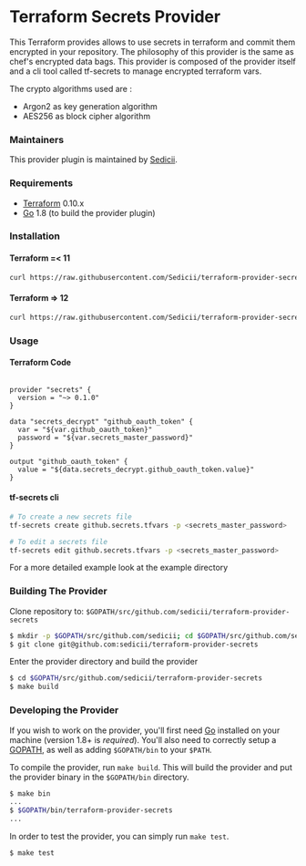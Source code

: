 # Terraform Secrets Provider

This Terraform provides allows to use secrets in terraform and commit them encrypted in your repository.
The philosophy of this provider is the same as chef's encrypted data bags.
This provider is composed of the provider itself and a cli tool called tf-secrets to manage encrypted terraform vars.

The crypto algorithms used are :
 * Argon2 as key generation algorithm
 * AES256 as block cipher algorithm 

### Maintainers

This provider plugin is maintained by [Sedicii](https://sedicii.com/).

### Requirements

-	[Terraform](https://www.terraform.io/downloads.html) 0.10.x
-	[Go](https://golang.org/doc/install) 1.8 (to build the provider plugin)

### Installation

#### Terraform =< 11 
```bash
curl https://raw.githubusercontent.com/Sedicii/terraform-provider-secrets/master/scripts/install-secrets-tf-plugin.sh | bash
```
#### Terraform => 12 

```bash
curl https://raw.githubusercontent.com/Sedicii/terraform-provider-secrets/master/scripts/install-secrets-tf12-plugin.sh | bash
```

### Usage

#### Terraform Code
```

provider "secrets" {
  version = "~> 0.1.0"
}

data "secrets_decrypt" "github_oauth_token" {
  var = "${var.github_oauth_token}"
  password = "${var.secrets_master_password}"
}

output "github_oauth_token" {
  value = "${data.secrets_decrypt.github_oauth_token.value}"
}
```

#### tf-secrets cli
```bash
# To create a new secrets file
tf-secrets create github.secrets.tfvars -p <secrets_master_password>

# To edit a secrets file
tf-secrets edit github.secrets.tfvars -p <secrets_master_password>
```

For a more detailed example look at the example directory

### Building The Provider

Clone repository to: `$GOPATH/src/github.com/sedicii/terraform-provider-secrets`

```sh
$ mkdir -p $GOPATH/src/github.com/sedicii; cd $GOPATH/src/github.com/sedicii
$ git clone git@github.com:sedicii/terraform-provider-secrets
```

Enter the provider directory and build the provider

```sh
$ cd $GOPATH/src/github.com/sedicii/terraform-provider-secrets
$ make build
```

### Developing the Provider

If you wish to work on the provider, you'll first need [Go](http://www.golang.org) installed on your machine (version 1.8+ is *required*). You'll also need to correctly setup a [GOPATH](http://golang.org/doc/code.html#GOPATH), as well as adding `$GOPATH/bin` to your `$PATH`.

To compile the provider, run `make build`. This will build the provider and put the provider binary in the `$GOPATH/bin` directory.

```sh
$ make bin
...
$ $GOPATH/bin/terraform-provider-secrets
...
```

In order to test the provider, you can simply run `make test`.

```sh
$ make test
```
